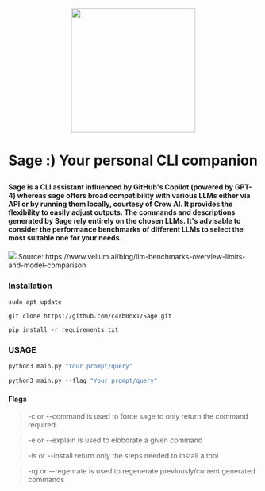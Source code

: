 <div align="center">
  <img src="https://github.com/c4rb0nx1/Sage/assets/90444898/bb893b4c-95ad-4e2f-bc93-ed4ab5208535" width="250" height="250">
</div>

# Sage :) Your personal CLI companion</p>

#### Sage is a CLI assistant influenced by GitHub's Copilot (powered by GPT-4) whereas sage offers broad compatibility with various LLMs either via API or by running them locally, courtesy of Crew AI. It provides the flexibility to easily adjust outputs. The commands and descriptions generated by Sage rely entirely on the chosen LLMs. It's advisable to consider the performance benchmarks of different LLMs to select the most suitable one for your needs.
<div>
<img src = "https://github.com/c4rb0nx1/Sage/assets/90444898/bfda9e57-7735-4daa-98f5-578efcf6fd47" >
Source: https://www.vellum.ai/blog/llm-benchmarks-overview-limits-and-model-comparison
</div>

### Installation
```sudo apt update```

```git clone https://github.com/c4rb0nx1/Sage.git```

```pip install -r requirements.txt```


### USAGE
```python
python3 main.py "Your prompt/query" 

```
```python
python3 main.py --flag "Your prompt/query"
```

#### Flags

> -c or --command is used to force sage to only return the command required.

> -e or --explain is used to eloborate a given command

> -is or --install return only the steps needed to install a tool

> -rg or --regenrate is used to regenerate previously/current generated commands
